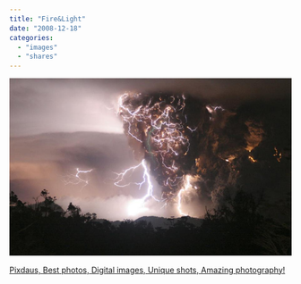 ```yaml
---
title: "Fire&Light"
date: "2008-12-18"
categories: 
  - "images"
  - "shares"
---
```


![](images/4wnP83SaFhmqttho7ShP3d67o1_1280.jpg)

[Pixdaus, Best photos, Digital images, Unique shots, Amazing photography!](http://pixdaus.com/index.php?pageno=3)
